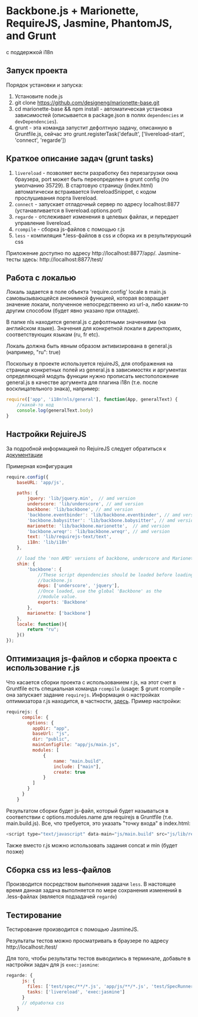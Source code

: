 # Backbone.js + Marionette, RequireJS, Jasmine, PhantomJS, and Grunt

с поддержкой i18n

## Запуск проекта

Порядок установки и запуска:

1. Установите node.js
2. git clone https://github.com/designeng/marionette-base.git
3. cd marionette-base && npm install - автоматическая установка зависимостей (описывается в package.json в полях `dependencies` и `devDependencies`).
4. grunt   - эта команда запустит дефолтную задачу, описанную в Gruntfile.js, сейчас это grunt.registerTask('default', ['livereload-start', 'connect', 'regarde'])

## Краткое описание задач (grunt tasks)

1. `livereload` - позволяет вести разработку без перезагрузки окна браузера, port может быть переопределен в grunt config (по умолчанию 35729). В стартовую страницу (index.html) автоматически встраивается livereloadSnippet, с кодом прослушивания порта livereload.
2. `connect` - запускает отладочный сервер по адресу localhost:8877 (устанавливается в livereload.options.port)
3. `regarde` - отслеживает изменения в целевых файлах, и передает управление livereload.
4. `rcompile` - сборка js-файлов с помощью r.js
5. `less` - компиляция *.less-файлов в css и сборка их в результирующий css

Приложение доступно по адресу http://localhost:8877/app/. Jasmine-тесты здесь: http://localhost:8877/test/

## Работа с локалью

Локаль задается в поле объекта 'require.config' locale в main.js самовызывающейся анонимной функцией, которая возвращает значение локали, полученное непосредственно из url-а, либо каким-то другим способом (будет явно указано при отладке).

В папке nls находится general.js с дефолтными значениями (на английском языке). Значения для конкретной локали в директориях, соответствующих языкам (ru, fr etc).

Локаль должна быть явным образом активизирована в general.js (например, "ru": true)

Поскольку в проекте используется rejuireJS, для отображения на странице конкретных полей из general.js в зависимостях и аргументах определяющей модуль функции
нужно прописать местоположение general.js в качестве аргумента для плагина i18n (т.е. после восклицательного знака), например:

```js
require(['app', 'i18n!nls/general'], function(App, generalText) {
	//какой-то код
	console.log(generalText.body)
}
```

## Настройки RejuireJS

За подробной информацией по RejuireJS следует обратиться к [документации](http://requirejs.org/docs/api.html)

Примерная конфигурация

```js
require.config({
    baseURL: 'app/js',

    paths: {
        jquery: 'lib/jquery.min',  // amd version
        underscore: 'lib/underscore', // amd version
        backbone: 'lib/backbone', // amd version        
        'backbone.eventbinder': 'lib/backbone.eventbinder', // amd version
        'backbone.babysitter': 'lib/backbone.babysitter', // amd version
        marionette: 'lib/backbone.marionette',  // amd version
        'backbone.wreqr': 'lib/backbone.wreqr', // amd version
        text: 'lib/requirejs-text/text',
        i18n: 'lib/i18n'
    },

    // load the 'non AMD' versions of backbone, underscore and Marionette
    shim: {        
        'backbone': {
            //These script dependencies should be loaded before loading
            //backbone.js
            deps: ['underscore', 'jquery'],
            //Once loaded, use the global 'Backbone' as the
            //module value.
            exports: 'Backbone'
        },
        marionette: ['backbone']
    },
    locale: function(){
        return "ru";
    }()
});
```

## Оптимизация js-файлов и сборка проекта с использование r.js

Что касается сборки проекта с использованием r.js, на этот счет в Gruntfile есть специальная команда `rcompile` (usage: $ grunt rcompile - она запускает задание
`requirejs`. Информация о настройках оптимизатора r.js находится, в частности, [здесь](http://requirejs.org/docs/faq-advanced.html). Пример настройки:

```js
requirejs: {
      compile: {
        options: {
          appDir: "app",
          baseUrl: "js",
          dir: "public",
          mainConfigFile: "app/js/main.js",
          modules: [
              {
                  name: "main.build",
                  include: ["main"],
                  create: true
              }
          ]
        }
      }
    }
```

Результатом сборки будет js-файл, который будет называться в соответствии с options.modules.name для requirejs в Gruntfile (т.е. main.build.js).
Все, что требуется, это указать "точку входа" в index.html:

```js
<script type="text/javascript" data-main="js/main.build" src="js/lib/require.js"></script>
```

Также вместо r.js можно использовать задания concat и min (будет позже)

## Сборка css из less-файлов

Производится посредством выполнения задачи `less`. В настоящее время данная задача выполняется по мере сохранения изменений в .less-файлах (является подзадачей `regarde`)

## Тестирование

Тестирование производится с помощью JasmineJS.

Результаты тестов можно просматривать в браузере по адресу http://localhost:<port>/test/

Для того, чтобы результаты тестов выводились в терминале, добавьте в настройки задач для js `exec:jasmine`:

```js
regarde: {    
      js: {
        files: ['test/spec/**/*.js', 'app/js/**/*.js', 'test/SpecRunner.js', '!node_modules/**/*.js', '!app/components/**/*.js'],
        tasks: ['livereload', 'exec:jasmine']
      }
      // обработка css 
    }
```



